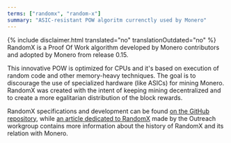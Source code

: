 ```yaml
---
terms: ["randomx", "random-x"]
summary: "ASIC-resistant POW algoritm currenctly used by Monero"
---
```


{% include disclaimer.html translated="no" translationOutdated="no" %}
RandomX is a Proof Of Work algorithm developed by Monero contributors and adopted by Monero from release 0.15.

This innovative POW is optimized for CPUs and it's based on execution of random code and other memory-heavy techniques. The goal is to discourage the use of specialized hardware (like ASICs) for mining Monero. RandomX was created with the intent of keeping mining decentralized and to create a more egalitarian distribution of the block rewards.

RandomX specifications and development can be found [on the GitHub repository](https://github.com/tevador/RandomX), while [an article dedicated to RandomX](https://www.monerooutreach.org/stories/RandomX.html) made by the Outreach workgroup contains more information about the history of RandomX and its relation with Monero.